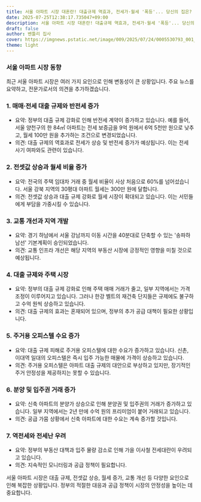 ```yaml
---
title: 서울 아파트 시장 대혼란! 대출규제 역효과, 전세가·월세 '폭등'... 당신의 집은?
date: 2025-07-25T12:38:17.735047+09:00
description: 서울 아파트 시장 대혼란! 대출규제 역효과, 전세가·월세 '폭등'... 당신의 집은?
draft: false
author: 벤틀리 집사
cover: https://imgnews.pstatic.net/image/009/2025/07/24/0005530793_001_20250724191710364.jpg?type=nf142_103
theme: light
---
```


### 서울 아파트 시장 동향

최근 서울 아파트 시장은 여러 가지 요인으로 인해 변동성이 큰 상황입니다. 주요 뉴스를 요약하고, 전문가로서의 의견을 추가하겠습니다.

### 1. 매매·전세 대출 규제와 반전세 증가

*   요약: 정부의 대출 규제 강화로 인해 반전세 계약이 증가하고 있습니다. 예를 들어, 서울 양천구의 한 84㎡ 아파트는 전세 보증금을 9억 원에서 6억 5천만 원으로 낮추고, 월세 100만 원을 추가하는 조건으로 변경되었습니다.
*   의견: 대출 규제의 역효과로 전세가 상승 및 반전세 증가가 예상됩니다. 이는 전세 사기 여파와도 관련이 있습니다.

### 2. 전셋값 상승과 월세 비율 증가

*   요약: 전국의 주택 임대차 거래 중 월세 비율이 사상 처음으로 60%를 넘어섰습니다. 서울 강북 지역의 30평대 아파트 월세는 300만 원에 달합니다.
*   의견: 전셋값 상승과 대출 규제 강화로 월세 시장이 확대되고 있습니다. 이는 서민들에게 부담을 가중시킬 수 있습니다.

### 3. 교통 개선과 지역 개발

*   요약: 경기 하남에서 서울 강남까지 이동 시간을 40분대로 단축할 수 있는 '송파하남선' 기본계획이 승인되었습니다.
*   의견: 교통 인프라 개선은 해당 지역의 부동산 시장에 긍정적인 영향을 미칠 것으로 예상됩니다.

### 4. 대출 규제와 주택 시장

*   요약: 정부의 대출 규제 강화로 인해 주택 매매 거래가 줄고, 일부 지역에서는 가격 조정이 이루어지고 있습니다. 그러나 한강 벨트의 재건축 단지들은 규제에도 불구하고 수억 원씩 상승하고 있습니다.
*   의견: 대출 규제의 효과는 혼재되어 있으며, 정부의 추가 공급 대책이 필요한 상황입니다.

### 5. 주거용 오피스텔 수요 증가

*   요약: 대출 규제 피해로 주거용 오피스텔에 대한 수요가 증가하고 있습니다. 신촌, 이대역 일대의 오피스텔은 즉시 입주 가능한 매물에 가격이 상승하고 있습니다.
*   의견: 주거용 오피스텔은 아파트 대출 규제의 대안으로 부상하고 있지만, 장기적인 주거 안정성을 제공하지는 못할 수 있습니다.

### 6. 분양 및 입주권 거래 증가

*   요약: 신축 아파트의 분양가 상승으로 인해 분양권 및 입주권의 거래가 증가하고 있습니다. 일부 지역에서는 2년 만에 수억 원의 프리미엄이 붙어 거래되고 있습니다.
*   의견: 공급 가뭄 상황에서 신축 아파트에 대한 수요는 계속 증가할 것입니다.

### 7. 역전세와 전세난 우려

*   요약: 정부의 부동산 대책과 입주 물량 감소로 인해 가을 이사철 전세대란이 우려되고 있습니다.
*   의견: 지속적인 모니터링과 공급 정책이 필요합니다.

서울 아파트 시장은 대출 규제, 전셋값 상승, 월세 증가, 교통 개선 등 다양한 요인으로 인해 복잡한 상황입니다. 정부의 적절한 대응과 공급 정책이 시장의 안정성을 높이는 데 중요합니다.